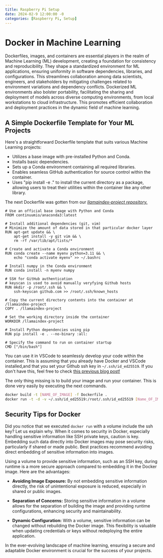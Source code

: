 ```yaml
---
title: Raspberry Pi Setup
date: 2024-02-9 12:00:00 -0
categories: [Raspberry Pi, Setup]
---
```

# Docker in Machine Learning

Dockerfiles, images, and containers are essential players in the realm of Machine Learning (ML) development, creating a foundation for consistency and reproducibility. They shape a standardized environment for ML applications, ensuring uniformity in software dependencies, libraries, and configurations. This streamlines collaboration among data scientists, engineers, and stakeholders by mitigating challenges related to environment variations and dependency conflicts. Dockerized ML environments also bolster portability, facilitating the sharing and deployment of models across diverse computing environments, from local workstations to cloud infrastructure. This promotes efficient collaboration and deployment practices in the dynamic field of machine learning.

## A Simple Dockerfile Template for Your ML Projects

Here's a straightforward Dockerfile template that suits various Machine Learning projects:

- Utilizes a base image with pre-installed Python and Conda.
- Installs basic dependencies.
- Sets up a Conda environment containing all required libraries.
- Enables seamless GitHub authentication for source control within the container.
- Uses "pip install -e ." to install the current directory as a package, allowing users to treat their utilities within the container like any other library.

The next Dockerfile was gotten from our [*llamaindex-project repository.*](https://github.com/bubl-ai/llamaindex-project/blob/main/docker/Dockerfile)

```
# Use an official base image with Python and Conda
FROM continuumio/anaconda3:latest

# Install additional dependencies (git, vim)
# Minimize the amount of data stored in that particular docker layer
RUN apt-get update && \
    apt-get install -y git vim && \
    rm -rf /var/lib/apt/lists/*

# Create and activate a Conda environment
RUN conda create --name myenv python=3.11 && \
    echo "conda activate myenv" >> ~/.bashrc

# Install numpy in the Conda environment
RUN conda install -n myenv numpy

# SSH for GitHub authentication
# keyscan is used to avoid manually veryfying Github hosts
RUN mkdir -p /root/.ssh && \
    ssh-keyscan github.com >> /root/.ssh/known_hosts

# Copy the current directory contents into the container at /llamaindex-project
COPY . /llamaindex-project

# Set the working directory inside the container
WORKDIR /llamaindex-project

# Install Python dependencies using pip
RUN pip install -e . --no-binary :all:

# Specify the command to run on container startup
CMD ["/bin/bash"]
```

You can use it in VSCode to seamlessly develop your code within the container.
This is assuming that you already have Docker and VSCode installed,and that you set your Github ssh key in `~/.ssh/id_ed25519`. If you don't have this, feel free to check [this previous blog post!](https://bubl-ai.com/posts/Raspberry-Pi-Setup/)

The only thing missing is to build your image and run your container. This is done very easily by executing the next commands.
```bash
docker build -t [NAME_OF_IMAGE] -f Dockerfile .
docker run -t -d -v ~/.ssh/id_ed25519:/root/.ssh/id_ed25519 [Name_OF_IMAGE] /bin/bash
```

## Security Tips for Docker

Did you notice that we executed `docker run` with a volume include the ssh key? Let us explain why. When it comes to security in Docker, especially handling sensitive information like SSH private keys, caution is key. Embedding such data directly into Docker images may pose security risks, particularly if shared or made public. Best practices recommend avoiding direct embedding of sensitive information into images.

Using a volume to provide sensitive information, such as an SSH key, during runtime is a more secure approach compared to embedding it in the Docker image. Here are the advantages:

- **Avoiding Image Exposure:** By not embedding sensitive information directly, the risk of unintentional exposure is reduced, especially in shared or public images.

- **Separation of Concerns:** Storing sensitive information in a volume allows for the separation of building the image and providing runtime configurations, enhancing security and maintainability.

- **Dynamic Configuration:** With a volume, sensitive information can be changed without rebuilding the Docker image. This flexibility is valuable when updating credentials or keys without redeploying the entire application.

In the ever-evolving landscape of machine learning, ensuring a secure and adaptable Docker environment is crucial for the success of your projects.
